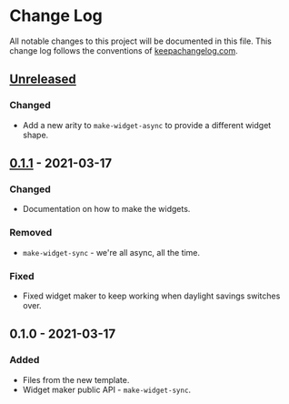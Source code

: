 # Change Log
All notable changes to this project will be documented in this file. This change log follows the conventions of [keepachangelog.com](http://keepachangelog.com/).

## [Unreleased]
### Changed
- Add a new arity to `make-widget-async` to provide a different widget shape.

## [0.1.1] - 2021-03-17
### Changed
- Documentation on how to make the widgets.

### Removed
- `make-widget-sync` - we're all async, all the time.

### Fixed
- Fixed widget maker to keep working when daylight savings switches over.

## 0.1.0 - 2021-03-17
### Added
- Files from the new template.
- Widget maker public API - `make-widget-sync`.

[Unreleased]: https://github.com/your-name/clojure-first-steps/compare/0.1.1...HEAD
[0.1.1]: https://github.com/your-name/clojure-first-steps/compare/0.1.0...0.1.1
